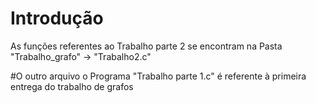# Introdução
As funções referentes ao Trabalho parte 2 se encontram na Pasta "Trabalho_grafo" -> "Trabalho2.c"

#O outro arquivo
o Programa "Trabalho parte 1.c" é referente à primeira entrega do trabalho de grafos 
